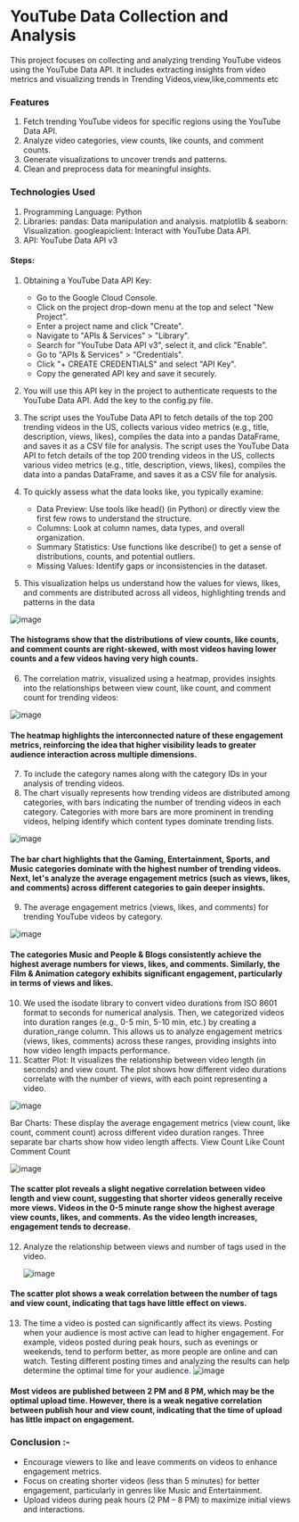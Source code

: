 # YouTube Data Collection and Analysis
This project focuses on collecting and analyzing trending YouTube videos using the YouTube Data API. It includes extracting insights from video metrics and visualizing trends in Trending Videos,view,like,comments etc


### Features

   1. Fetch trending YouTube videos for specific regions using the YouTube Data API.
   2. Analyze video categories, view counts, like counts, and comment counts.
   3. Generate visualizations to uncover trends and patterns.
   4. Clean and preprocess data for meaningful insights.
      
### Technologies Used

 1. Programming Language: Python
 2. Libraries:
     pandas: Data manipulation and analysis.
     matplotlib & seaborn: Visualization.
     googleapiclient: Interact with YouTube Data API.
 3. API: YouTube Data API v3

#### Steps:
 1. Obtaining a YouTube Data API Key:
    - Go to the Google Cloud Console.
    - Click on the project drop-down menu at the top and select "New Project".
    - Enter a project name and click "Create".
    - Navigate to "APIs & Services" > "Library".
    - Search for "YouTube Data API v3", select it, and click "Enable".
    - Go to "APIs & Services" > "Credentials".
    - Click "+ CREATE CREDENTIALS" and select "API Key".
    - Copy the generated API key and save it securely.
2. You will use this API key in the project to authenticate requests to the YouTube Data API. Add the key to the config.py file.
3. The script uses the YouTube Data API to fetch details of the top 200 trending videos in the US, collects various video metrics (e.g., title, description, views, likes), compiles the data into a pandas DataFrame, and saves it as a CSV file for analysis.
The script uses the YouTube Data API to fetch details of the top 200 trending videos in the US, collects various video metrics (e.g., title, description, views, likes), compiles the data into a pandas DataFrame, and saves it as a CSV file for analysis.
4. To quickly assess what the data looks like, you typically examine:

    - Data Preview: Use tools like head() (in Python) or directly view the first few rows to understand the structure.
    - Columns: Look at column names, data types, and overall organization.
    - Summary Statistics: Use functions like describe() to get a sense of distributions, counts, and potential outliers.
    - Missing Values: Identify gaps or inconsistencies in the dataset.
5. This visualization helps us understand how the values for views, likes, and comments are distributed across all videos, highlighting trends and patterns in the data

![image](https://github.com/user-attachments/assets/749cc3c4-cb1b-41dc-9105-7eff5701384c)

  #### The histograms show that the distributions of view counts, like counts, and comment counts are right-skewed, with most videos having lower counts and a few videos having very high counts. 
6. The correlation matrix, visualized using a heatmap, provides insights into the relationships between view count, like count, and comment count for trending videos:

![image](https://github.com/user-attachments/assets/0784aaa4-cb44-48e4-9f0f-c576464fcb8f)

#### The heatmap highlights the interconnected nature of these engagement metrics, reinforcing the idea that higher visibility leads to greater audience interaction across multiple dimensions.
7.  To include the category names along with the category IDs in your analysis of trending videos.
8.  The chart visually represents how trending videos are distributed among categories, with bars indicating the number of trending videos in each category. Categories with more bars are more prominent in trending videos, helping identify which content types dominate trending lists.
  
![image](https://github.com/user-attachments/assets/ce8b057b-a6c2-4a7a-8c1f-92ad0266a998)

#### The bar chart highlights that the Gaming, Entertainment, Sports, and Music categories dominate with the highest number of trending videos. Next, let's analyze the average engagement metrics (such as views, likes, and comments) across different categories to gain deeper insights.
9. The average engagement metrics (views, likes, and comments) for trending YouTube videos by category.
 
![image](https://github.com/user-attachments/assets/0701e8ff-c388-4e44-bdbd-ada3ae6b1045)

#### The categories Music and People & Blogs consistently achieve the highest average numbers for views, likes, and comments. Similarly, the Film & Animation category exhibits significant engagement, particularly in terms of views and likes.
10. We used the isodate library to convert video durations from ISO 8601 format to seconds for numerical analysis. Then, we categorized videos into duration ranges (e.g., 0-5 min, 5-10 min, etc.) by creating a duration_range column. This allows us to analyze engagement metrics (views, likes, comments) across these ranges, providing insights into how video length impacts performance.
11. Scatter Plot: It visualizes the relationship between video length (in seconds) and view count. The plot shows how different video durations correlate with the number of views, with each point representing a video.

![image](https://github.com/user-attachments/assets/30432335-37b0-4a38-b6f8-52cd7e805aa7)

Bar Charts: These display the average engagement metrics (view count, like count, comment count) across different video duration ranges. Three separate bar charts show how video length affects.
View Count
Like Count
Comment Count

![image](https://github.com/user-attachments/assets/4f5a7cc7-9448-4066-958b-e51ca6233328)

#### The scatter plot reveals a slight negative correlation between video length and view count, suggesting that shorter videos generally receive more views. Videos in the 0-5 minute range show the highest average view counts, likes, and comments. As the video length increases, engagement tends to decrease.

12. Analyze the relationship between views and number of tags used in the video.

    ![image](https://github.com/user-attachments/assets/3afcf3c3-8516-43bd-9ef8-fc9f8542dbcd)
#### The scatter plot shows a weak correlation between the number of tags and view count, indicating that tags have little effect on views.

13. The time a video is posted can significantly affect its views. Posting when your audience is most active can lead to higher engagement. For example, videos posted during peak hours, such as evenings or weekends, tend to perform better, as more people are online and can watch. Testing different posting times and analyzing the results can help determine the optimal time for your audience.
   ![image](https://github.com/user-attachments/assets/a6fd4910-dd7d-4ea2-81df-64fe35ed2082)
#### Most videos are published between 2 PM and 8 PM, which may be the optimal upload time. However, there is a weak negative correlation between publish hour and view count, indicating that the time of upload has little impact on engagement.

 ### Conclusion :-
  - Encourage viewers to like and leave comments on videos to enhance engagement metrics.
  - Focus on creating shorter videos (less than 5 minutes) for better engagement, particularly in genres like Music and Entertainment.
  - Upload videos during peak hours (2 PM – 8 PM) to maximize initial views and interactions.

















 
